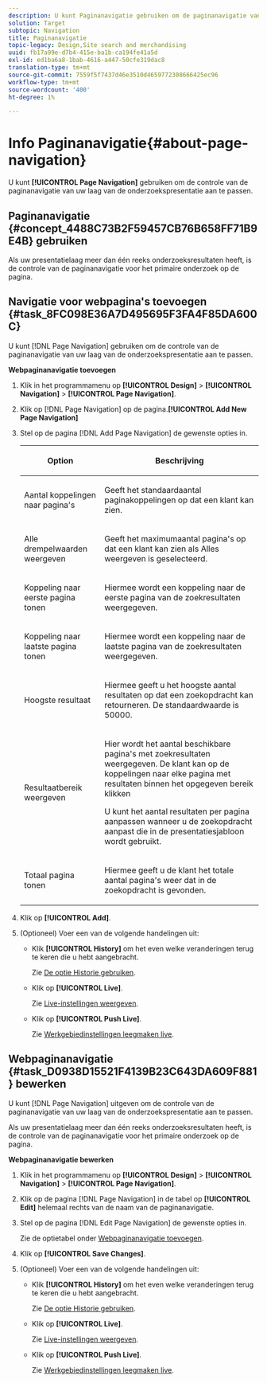 ```yaml
---
description: U kunt Paginanavigatie gebruiken om de paginanavigatie van uw laag van de onderzoekspresentatie aan te passen.
solution: Target
subtopic: Navigation
title: Paginanavigatie
topic-legacy: Design,Site search and merchandising
uuid: fb17a99e-d7b4-415e-ba1b-ca194fe41a5d
exl-id: ed1ba6a8-1bab-4616-a447-50cfe319dac8
translation-type: tm+mt
source-git-commit: 7559f5f7437d46e3510d4659772308666425ec96
workflow-type: tm+mt
source-wordcount: '400'
ht-degree: 1%

---
```


# Info Paginanavigatie{#about-page-navigation}

U kunt **[!UICONTROL Page Navigation]** gebruiken om de controle van de paginanavigatie van uw laag van de onderzoekspresentatie aan te passen.

## Paginanavigatie {#concept_4488C73B2F59457CB76B658FF71B9E4B} gebruiken

Als uw presentatielaag meer dan één reeks onderzoeksresultaten heeft, is de controle van de paginanavigatie voor het primaire onderzoek op de pagina.

## Navigatie voor webpagina&#39;s toevoegen {#task_8FC098E36A7D495695F3FA4F85DA600C}

U kunt [!DNL Page Navigation] gebruiken om de controle van de paginanavigatie van uw laag van de onderzoekspresentatie aan te passen.

<!-- 

t_configuring_web_page_navigation.xml

 -->

**Webpaginanavigatie toevoegen**

1. Klik in het programmamenu op **[!UICONTROL Design]** > **[!UICONTROL Navigation]** > **[!UICONTROL Page Navigation]**.
1. Klik op [!DNL Page Navigation] op de pagina.**[!UICONTROL Add New Page Navigation]**
1. Stel op de pagina [!DNL Add Page Navigation] de gewenste opties in.

   <!-- 
   r_page_navigation_options.xml
   -->

   <table> 
    <thead> 
      <tr> 
      <th colname="col1" class="entry"> <p>Option </p> </th> 
      <th colname="col2" class="entry"> <p>Beschrijving </p> </th> 
      </tr> 
    </thead>
    <tbody> 
      <tr> 
      <td colname="col1"> <p>Aantal koppelingen naar pagina's </p> </td> 
      <td colname="col2"> <p> Geeft het standaardaantal paginakoppelingen op dat een klant kan zien. </p> </td> 
      </tr> 
      <tr> 
      <td colname="col1"> <p>Alle drempelwaarden weergeven </p> </td> 
      <td colname="col2"> <p>Geeft het maximumaantal pagina's op dat een klant kan zien als <span class="uicontrol"> Alles weergeven</span> is geselecteerd. </p> </td> 
      </tr> 
      <tr> 
      <td colname="col1"> <p>Koppeling naar eerste pagina tonen </p> </td> 
      <td colname="col2"> <p>Hiermee wordt een koppeling naar de eerste pagina van de zoekresultaten weergegeven. </p> </td> 
      </tr> 
      <tr> 
      <td colname="col1"> <p>Koppeling naar laatste pagina tonen </p> </td> 
      <td colname="col2"> <p> Hiermee wordt een koppeling naar de laatste pagina van de zoekresultaten weergegeven. </p> </td> 
      </tr> 
      <tr> 
      <td colname="col1"> <p>Hoogste resultaat </p> </td> 
      <td colname="col2"> <p>Hiermee geeft u het hoogste aantal resultaten op dat een zoekopdracht kan retourneren. De standaardwaarde is 50000. </p> </td> 
      </tr> 
      <tr> 
      <td colname="col1"> <p>Resultaatbereik weergeven </p> </td> 
      <td colname="col2"> <p>Hier wordt het aantal beschikbare pagina's met zoekresultaten weergegeven. De klant kan op de koppelingen naar elke pagina met resultaten binnen het opgegeven bereik klikken </p> <p> U kunt het aantal resultaten per pagina aanpassen wanneer u de zoekopdracht aanpast die in de presentatiesjabloon wordt gebruikt. </p> </td> 
      </tr> 
      <tr> 
      <td colname="col1"> <p>Totaal pagina tonen </p> </td> 
      <td colname="col2"> <p>Hiermee geeft u de klant het totale aantal pagina's weer dat in de zoekopdracht is gevonden. </p> </td> 
      </tr> 
    </tbody> 
    </table>

1. Klik op **[!UICONTROL Add]**.
1. (Optioneel) Voer een van de volgende handelingen uit:

   * Klik **[!UICONTROL History]** om het even welke veranderingen terug te keren die u hebt aangebracht.

      Zie [De optie Historie gebruiken](../t-using-the-history-option.md#task_70DD3F87A67242BBBD2CB27156F43002).

   * Klik op **[!UICONTROL Live]**.

      Zie [Live-instellingen weergeven](../c-about-staging.md#task_401A0EBDB5DB4D4CA933CBA7BECDC10F).

   * Klik op **[!UICONTROL Push Live]**.

      Zie [Werkgebiedinstellingen leegmaken live](../c-about-staging.md#task_44306783B4C0408AAA58B471DAF2D9A4).

## Webpaginanavigatie {#task_D0938D15521F4139B23C643DA609F881} bewerken

U kunt [!DNL Page Navigation] uitgeven om de controle van de paginanavigatie van uw laag van de onderzoekspresentatie aan te passen.

<!-- 

t_editing_web_page_navigation.xml

 -->

Als uw presentatielaag meer dan één reeks onderzoeksresultaten heeft, is de controle van de paginanavigatie voor het primaire onderzoek op de pagina.

**Webpaginanavigatie bewerken**

1. Klik in het programmamenu op **[!UICONTROL Design]** > **[!UICONTROL Navigation]** > **[!UICONTROL Page Navigation]**.
1. Klik op de pagina [!DNL Page Navigation] in de tabel op **[!UICONTROL Edit]** helemaal rechts van de naam van de paginanavigatie.
1. Stel op de pagina [!DNL Edit Page Navigation] de gewenste opties in.

   Zie de optietabel onder [Webpaginanavigatie toevoegen](../c-about-design-menu/c-about-page-navigation.md#task_8FC098E36A7D495695F3FA4F85DA600C).
1. Klik op **[!UICONTROL Save Changes]**.
1. (Optioneel) Voer een van de volgende handelingen uit:

   * Klik **[!UICONTROL History]** om het even welke veranderingen terug te keren die u hebt aangebracht.

      Zie [De optie Historie gebruiken](../t-using-the-history-option.md#task_70DD3F87A67242BBBD2CB27156F43002).

   * Klik op **[!UICONTROL Live]**.

      Zie [Live-instellingen weergeven](../c-about-staging.md#task_401A0EBDB5DB4D4CA933CBA7BECDC10F).

   * Klik op **[!UICONTROL Push Live]**.

      Zie [Werkgebiedinstellingen leegmaken live](../c-about-staging.md#task_44306783B4C0408AAA58B471DAF2D9A4).
